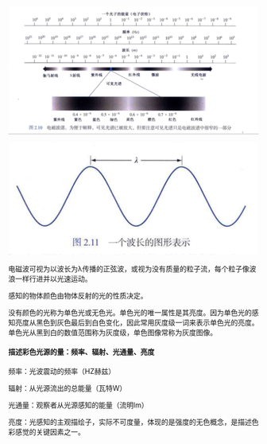 ![电磁波谱](%E7%94%B5%E7%A3%81%E6%B3%A2%E8%B0%B1.png "电磁波谱")

![一个波长的图形表示](一个波长的图形表示.png "一个波长的图形表示")

电磁波可视为以波长为λ传播的正弦波，或视为没有质量的粒子流，每个粒子像波浪一样行进并以光速运动。

感知的物体颜色由物体反射的光的性质决定。

没有颜色的光称为单色光或无色光。单色光的唯一属性是其亮度。因为单色光的感知亮度从黑色到灰色最后到白色变化，因此常用灰度级一词来表示单色光的亮度。单色光从黑到白的数值范围称为灰度级，单色图像常称为灰度图像。



#### 描述彩色光源的量：频率、辐射、光通量、亮度

频率：光波震动的频率（HZ赫兹）

辐射：从光源流出的总能量（瓦特W）

光通量：观察者从光源感知的能量（流明lm）

亮度：光感知的主观描绘子，实际不可度量，体现的是强度的无色概念，是描述色彩感觉的关键因素之一。



